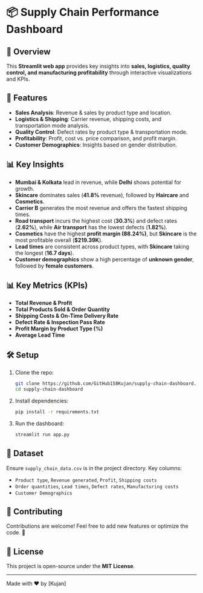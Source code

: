 # 📦 Supply Chain Performance Dashboard

## 📌 Overview
This **Streamlit web app** provides key insights into **sales, logistics, quality control, and manufacturing profitability** through interactive visualizations and KPIs.

## 🚀 Features
- **Sales Analysis**: Revenue & sales by product type and location.
- **Logistics & Shipping**: Carrier revenue, shipping costs, and transportation mode analysis.
- **Quality Control**: Defect rates by product type & transportation mode.
- **Profitability**: Profit, cost vs. price comparison, and profit margin.
- **Customer Demographics**: Insights based on gender distribution.

## 📊 Key Insights
- **Mumbai & Kolkata** lead in revenue, while **Delhi** shows potential for growth.
- **Skincare** dominates sales (**41.8%** revenue), followed by **Haircare** and **Cosmetics**.
- **Carrier B** generates the most revenue and offers the fastest shipping times.
- **Road transport** incurs the highest cost (**30.3%**) and defect rates (**2.62%**), while **Air transport** has the lowest defects (**1.82%**).
- **Cosmetics** have the highest **profit margin (88.24%)**, but **Skincare** is the most profitable overall (**$219.39K**).
- **Lead times** are consistent across product types, with **Skincare** taking the longest (**16.7 days**).
- **Customer demographics** show a high percentage of **unknown gender**, followed by **female customers**.

## 📊 Key Metrics (KPIs)
- **Total Revenue & Profit** 
- **Total Products Sold & Order Quantity** 
- **Shipping Costs & On-Time Delivery Rate** 
- **Defect Rate & Inspection Pass Rate** 
- **Profit Margin by Product Type (%)**
- **Average Lead Time** 

## 🛠️ Setup
1. Clone the repo:
   ```bash
   git clone https://github.com/GitHub158Kujan/supply-chain-dashboard.git
   cd supply-chain-dashboard
   ```
2. Install dependencies:
   ```bash
   pip install -r requirements.txt
   ```
3. Run the dashboard:
   ```bash
   streamlit run app.py
   ```

## 📁 Dataset
Ensure `supply_chain_data.csv` is in the project directory. Key columns:
- `Product type`, `Revenue generated`, `Profit`, `Shipping costs`
- `Order quantities`, `Lead times`, `Defect rates`, `Manufacturing costs`
- `Customer Demographics`

## 📌 Contributing
Contributions are welcome! Feel free to add new features or optimize the code. 🚀

## 📄 License
This project is open-source under the **MIT License**.

---
Made with ❤️ by [Kujan]


